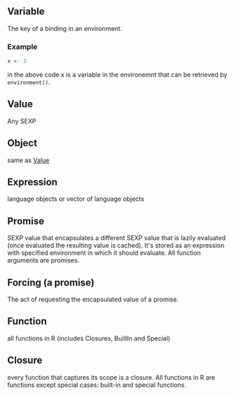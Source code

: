 
## Variable

The key of a binding in an environment.

### Example

```r
x <- 3
```

in the above code x is a variable in the environemnt that can be retrieved by `environment()`.

## Value

Any SEXP

## Object

same as [Value](#value)

## Expression 

language objects or vector of language objects

## Promise

SEXP value that encapsulates a different SEXP value that is lazily evaluated (once evaluated the resulting value is cached).
It's stored as an expression with specified environment in which it should evaluate.
All function arguments are promises.

## Forcing (a promise)

The act of requesting the encapsulated value of a promise.

## Function

all functions in R (includes Closures, BuiltIn and Special)

## Closure

every function that captures its scope is a closure. All functions in R are functions except special cases: built-in and special functions.
